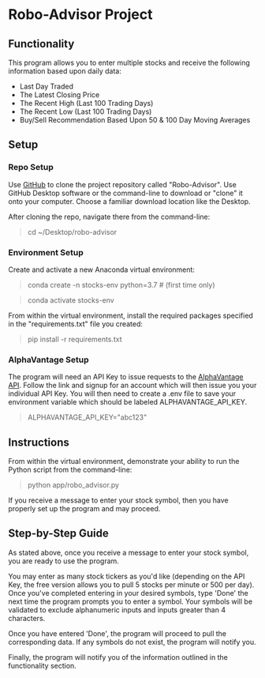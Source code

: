 # Robo-Advisor Project

## Functionality

This program allows you to enter multiple stocks and receive the following information based upon daily data:

* Last Day Traded
* The Latest Closing Price
* The Recent High (Last 100 Trading Days)
* The Recent Low (Last 100 Trading Days)
* Buy/Sell Recommendation Based Upon 50 & 100 Day Moving Averages

## Setup

### Repo Setup
Use [GitHub](https://github.com/minipele06/robo-advisor) to clone the project repository called "Robo-Advisor". Use GitHub Desktop software or the command-line to download or "clone" it onto your computer. Choose a familiar download location like the Desktop.

After cloning the repo, navigate there from the command-line:

>cd ~/Desktop/robo-advisor

### Environment Setup
Create and activate a new Anaconda virtual environment:

>conda create -n stocks-env python=3.7 # (first time only)

>conda activate stocks-env

From within the virtual environment, install the required packages specified in the "requirements.txt" file you created:

>pip install -r requirements.txt

### AlphaVantage Setup
The program will need an API Key to issue requests to the [AlphaVantage API](https://www.alphavantage.co/). Follow the link and signup for an account which will then issue you your individual API Key. You will then need to create a .env file to save your environment variable which should be labeled ALPHAVANTAGE_API_KEY.

>ALPHAVANTAGE_API_KEY="abc123"

## Instructions
From within the virtual environment, demonstrate your ability to run the Python script from the command-line:

>python app/robo_advisor.py

If you receive a message to enter your stock symbol, then you have properly set up the program and may proceed.

## Step-by-Step Guide

As stated above, once you receive a message to enter your stock symbol, you are ready to use the program. 

You may enter as many stock tickers as you'd like (depending on the API Key, the free version allows you to pull 5 stocks per minute or 500 per day). Once you've completed entering in your desired symbols, type 'Done' the next time the program prompts you to enter a symbol. Your symbols will be validated to exclude alphanumeric inputs and inputs greater than 4 characters.

Once you have entered 'Done', the program will proceed to pull the corresponding data. If any symbols do not exist, the program will notify you.

Finally, the program will notify you of the information outlined in the functionality section.
